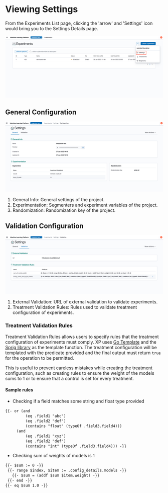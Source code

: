 # Viewing Settings

From the Experiments List page, clicking the 'arrow' and 'Settings' icon would bring you to the Settings Details page.

![Settings Details Button](../assets/02_experiment_settings.png)

## General Configuration

![Settings General View](../assets/02_experiment_settings_general.png)

1. General Info: General settings of the project.
2. Experimentation: Segmenters and experiment variables of the project.
3. Randomization: Randomization key of the project.

## Validation Configuration

![Settings Validation View](../assets/02_experiment_settings_validation.png)

1. External Validation: URL of external validation to validate experiments.
2. Treatment Validation Rules: Rules used to validate treatment configuration of experiments.

### Treatment Validation Rules

Treatment Validation Rules allows users to specify rules that the treatment configuration of experiments must comply. XP uses [Go Template](https://pkg.go.dev/text/template) and the [Sprig library](http://masterminds.github.io/sprig/) as the template function. The treatment configuration will be templated with the predicate provided and the final output must return `true` for the operation to be permitted.

This is useful to prevent careless mistakes while creating the treatment configuration, such as creating rules to ensure the weight of the models sums to 1 or to ensure that a control is set for every treatment.

#### Sample rules

* Checking if a field matches some string and float type provided

```text
{{- or (and
         (eq .field1 "abc")
         (eq .field2 "def")
         (contains "float" (typeOf .field3.field4)))
     (and
         (eq .field1 "xyz")
         (eq .field2 "def")
         (contains "int" (typeOf .field3.field4))) -}}
```

* Checking sum of weights of models is 1

```text
{{- $sum := 0 -}}
 {{- range $index, $item := .config_details.models -}}
   {{- $sum = (addf $sum $item.weight) -}}
 {{- end -}}
{{- eq $sum 1.0 -}}
```
